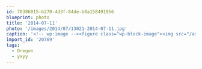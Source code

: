 ```yaml
---
id: 70386015-b270-4d3f-84de-b0a158491956
blueprint: photo
title: '2014-07-11'
photo: '/images/2014/07/13021-2014-07-11.jpg'
caption: '<!-- wp:image --><figure class="wp-block-image"><img src="/assets/images/2014/07/13021-2014-07-11.jpg" /></figure><!-- /wp:image --><!-- wp:paragraph --><p>Refueling car and body. Km 1096/2237 #yxyy bound. #Oregon</p><!-- /wp:paragraph -->'
import_id: '20769'
tags:
  - Oregon
  - yxyy
---
```

